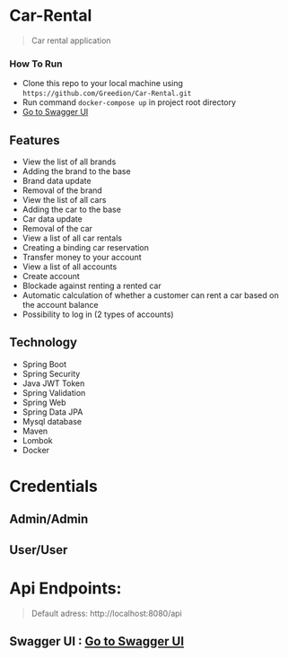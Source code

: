 
# Car-Rental

> Car rental application

### How To Run

- Clone this repo to your local machine using `https://github.com/Greedion/Car-Rental.git`
- Run command `docker-compose up` in project root directory
- [Go to Swagger UI](http://localhost:8080/swagger-ui.html)



## Features
- View the list of all brands
- Adding the brand to the base
- Brand data update
- Removal of the brand
- View the list of all cars
- Adding the car to the base
- Car data update
- Removal of the car
- View a list of all car rentals
- Creating a binding car reservation
- Transfer money to your account
- View a list of all accounts
- Create account
- Blockade against renting a rented car
- Automatic calculation of whether a customer can rent a car based on the account balance
- Possibility to log in (2 types of accounts)

## Technology
 - Spring Boot
 - Spring Security
 - Java JWT Token
 - Spring Validation
 - Spring Web
 - Spring Data JPA
 - Mysql database
 - Maven
 - Lombok
 - Docker
 
 # Credentials
 ## Admin/Admin
 ## User/User
 # Api Endpoints: 
> Default adress: http://localhost:8080/api
## Swagger UI : [Go to Swagger UI](http://localhost:8080/swagger-ui.html)









